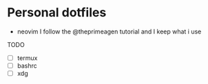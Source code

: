 # Personal dotfiles

* neovim
    I follow the @theprimeagen tutorial and I keep what i use

TODO
* [ ] termux
* [ ] bashrc
* [ ] xdg
